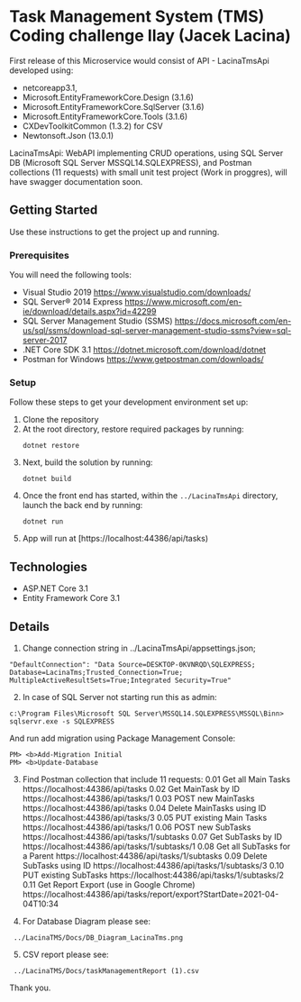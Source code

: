 # Task Management System (TMS) Coding challenge Ilay (Jacek Lacina)
First release of this Microservice would consist of API - LacinaTmsApi developed using:  
* netcoreapp3.1, 
* Microsoft.EntityFrameworkCore.Design  (3.1.6)
* Microsoft.EntityFrameworkCore.SqlServer (3.1.6)
* Microsoft.EntityFrameworkCore.Tools (3.1.6)
* CXDevToolkitCommon (1.3.2)  for CSV
* Newtonsoft.Json (13.0.1)

LacinaTmsApi: WebAPI implementing CRUD operations, using SQL Server DB (Microsoft SQL Server MSSQL14.SQLEXPRESS), and Postman collections (11 requests)
with small unit test project (Work in proggres), will have swagger documentation soon. 

## Getting Started
Use these instructions to get the project up and running.

### Prerequisites
You will need the following tools:

* Visual Studio 2019 https://www.visualstudio.com/downloads/
* SQL Server® 2014 Express https://www.microsoft.com/en-ie/download/details.aspx?id=42299
* SQL Server Management Studio (SSMS) https://docs.microsoft.com/en-us/sql/ssms/download-sql-server-management-studio-ssms?view=sql-server-2017
* .NET Core SDK 3.1 https://dotnet.microsoft.com/download/dotnet
* Postman for Windows https://www.getpostman.com/downloads/

### Setup
Follow these steps to get your development environment set up:  

  1. Clone the repository
  2. At the root directory, restore required packages by running:
     ```
     dotnet restore
     ```
  3. Next, build the solution by running:
     ```
     dotnet build
     ```
  4. Once the front end has started, within the `../LacinaTmsApi` directory, launch the back end by running:
     ```
	 dotnet run
	 ```
 5. App will run at  [https://localhost:44386/api/tasks)
  


## Technologies
* ASP.NET Core 3.1
* Entity Framework Core 3.1


## Details  

 1. Change connection string in ../LacinaTmsApi/appsettings.json; 
   ```
  "DefaultConnection": "Data Source=DESKTOP-0KVNRQD\SQLEXPRESS; Database=LacinaTms;Trusted_Connection=True; MultipleActiveResultSets=True;Integrated Security=True"
   ```

 2. In case of SQL Server not starting run this as admin: 
   ```
  c:\Program Files\Microsoft SQL Server\MSSQL14.SQLEXPRESS\MSSQL\Binn> sqlservr.exe -s SQLEXPRESS
   ```

  And run add migration using Package Management Console:
   ```
   PM> <b>Add-Migration Initial
   PM> <b>Update-Database 
   ```

3.   Find Postman collection that include 11 requests:
      0.01 Get all Main Tasks             https://localhost:44386/api/tasks 
      0.02 Get MainTask by ID             https://localhost:44386/api/tasks/1
      0.03 POST new MainTasks             https://localhost:44386/api/tasks 
      0.04 Delete MainTasks using ID      https://localhost:44386/api/tasks/3
      0.05 PUT existing Main Tasks        https://localhost:44386/api/tasks/1
      0.06 POST new SubTasks              https://localhost:44386/api/tasks/1/subtasks
      0.07 Get SubTasks by ID             https://localhost:44386/api/tasks/1/subtasks/1 
      0.08 Get all SubTasks for a Parent  https://localhost:44386/api/tasks/1/subtasks
      0.09 Delete SubTasks using ID       https://localhost:44386/api/tasks/1/subtasks/3
      0.10 PUT existing SubTasks          https://localhost:44386/api/tasks/1/subtasks/2
      0.11 Get Report Export (use in Google Chrome)  https://localhost:44386/api/tasks/report/export?StartDate=2021-04-04T10:34

4.   For Database Diagram please see:
   ```
    ../LacinaTMS/Docs/DB_Diagram_LacinaTms.png
  ```
  
5.   CSV report please see:
   ```
    ../LacinaTMS/Docs/taskManagementReport (1).csv
  ```

Thank you.


